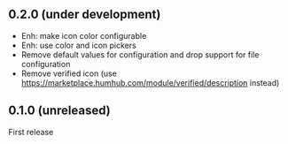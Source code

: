 ## 0.2.0 (under development)
- Enh: make icon color configurable
- Enh: use color and icon pickers
- Remove default values for configuration and drop support for file configuration
- Remove verified icon (use https://marketplace.humhub.com/module/verified/description instead)

## 0.1.0 (unreleased)
First release
